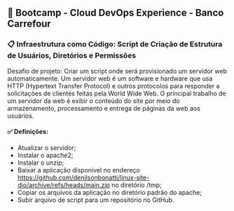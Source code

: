 ## 🚀 Bootcamp - Cloud DevOps Experience - Banco Carrefour

### 📋 Infraestrutura como Código: Script de Criação de Estrutura de Usuários, Diretórios e Permissões

Desafio de projeto: Criar um script onde será provisionado um servidor web automaticamente. Um servidor web é um software e hardware que usa HTTP (Hypertext Transfer Protocol) e outros protocolos para responder a solicitações de clientes feitas pela World Wide Web. O principal trabalho de um servidor da web é exibir o conteúdo do site por meio do armazenamento, processamento e entrega de páginas da web aos usuários.

#### :white_check_mark: Definições:

* Atualizar o servidor;
* Instalar o apache2;
* Instalar o unzip;
* Baixar a aplicação disponível no endereço https://github.com/denilsonbonatti/linux-site-dio/archive/refs/heads/main.zip no diretório /tmp;
* Copiar os arquivos da aplicação no diretório padrão do apache;
* Subir arquivo de script para um repositório no GitHub.

